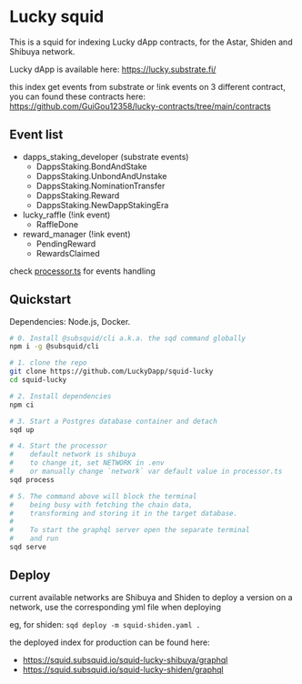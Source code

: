 # Lucky squid

This is a squid for indexing Lucky dApp contracts, for the Astar, Shiden and Shibuya network.

Lucky dApp is available here: https://lucky.substrate.fi/

this index get events from substrate or !ink events on 3 different contract, you can found these contracts here: https://github.com/GuiGou12358/lucky-contracts/tree/main/contracts

## Event list

- dapps_staking_developer (substrate events)
  - DappsStaking.BondAndStake
  - DappsStaking.UnbondAndUnstake
  - DappsStaking.NominationTransfer
  - DappsStaking.Reward
  - DappsStaking.NewDappStakingEra
- lucky_raffle (!ink event)
  - RaffleDone
- reward_manager (!ink event)
  - PendingReward
  - RewardsClaimed

check [processor.ts](src/processor.ts) for events handling

## Quickstart

Dependencies: Node.js, Docker.

```bash
# 0. Install @subsquid/cli a.k.a. the sqd command globally
npm i -g @subsquid/cli

# 1. clone the repo
git clone https://github.com/LuckyDapp/squid-lucky
cd squid-lucky

# 2. Install dependencies
npm ci

# 3. Start a Postgres database container and detach
sqd up

# 4. Start the processor
#    default network is shibuya
#    to change it, set NETWORK in .env 
#    or manually change `network` var default value in processor.ts
sqd process

# 5. The command above will block the terminal
#    being busy with fetching the chain data, 
#    transforming and storing it in the target database.
#
#    To start the graphql server open the separate terminal
#    and run
sqd serve
```

## Deploy

current available networks are Shibuya and Shiden
to deploy a version on a network, use the corresponding yml file when deploying

eg, for shiden:
`sqd deploy -m squid-shiden.yaml .`

the deployed index for production can be found here:

- https://squid.subsquid.io/squid-lucky-shibuya/graphql
- https://squid.subsquid.io/squid-lucky-shiden/graphql
